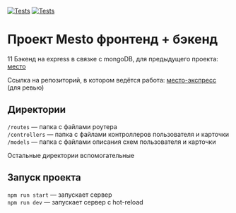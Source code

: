 [![Tests](../../actions/workflows/tests-13-sprint.yml/badge.svg)](../../actions/workflows/tests-13-sprint.yml) [![Tests](../../actions/workflows/tests-14-sprint.yml/badge.svg)](../../actions/workflows/tests-14-sprint.yml)
# Проект Mesto фронтенд + бэкенд
11
Бэкенд на express в связке с mongoDB, для предыдущего проекта: <a href="https://github.com/AndreiSalnikov/mesto-react">место</a>

Ссылка на репозиторий, в котором ведётся работа: <a href="https://github.com/AndreiSalnikov/express-mesto-gha">место-экспресс</a> (для ревью)

## Директории

`/routes` — папка с файлами роутера  
`/controllers` — папка с файлами контроллеров пользователя и карточки   
`/models` — папка с файлами описания схем пользователя и карточки  
  
Остальные директории вспомогательные

## Запуск проекта

`npm run start` — запускает сервер   
`npm run dev` — запускает сервер с hot-reload
